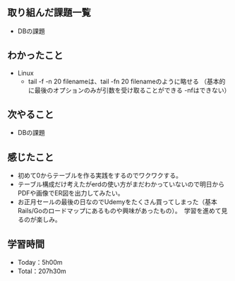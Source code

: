 ## 取り組んだ課題一覧
- DBの課題

## わかったこと
- Linux
  - tail -f -n 20 filenameは、tail -fn 20 filenameのように略せる
    （基本的に最後のオプションのみが引数を受け取ることができる -nfはできない）

## 次やること
- DBの課題

## 感じたこと
- 初めて0からテーブルを作る実践をするのでワクワクする。
- テーブル構成だけ考えたがerdの使い方がまだわかっていないので明日からPDFや画像でER図を出力してみたい。
- お正月セールの最後の日なのでUdemyをたくさん買ってしまった（基本Rails/Goのロードマップにあるものや興味があったもの）。　学習を進めて見るのが楽しみ。
  
## 学習時間　
- Today：5h00m
- Total：207h30m
